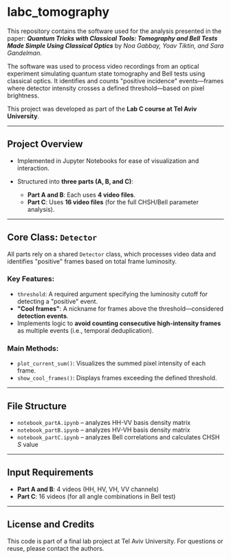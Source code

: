 # labc_tomography

This repository contains the software used for the analysis presented in the paper:
***Quantum Tricks with Classical Tools: Tomography and Bell Tests Made Simple Using Classical Optics***
by *Noa Gabbay, Yoav Tiktin, and Sara Gandelman*.

The software was used to process video recordings from an optical experiment simulating quantum state tomography and Bell tests using classical optics. It identifies and counts "positive incidence" events—frames where detector intensity crosses a defined threshold—based on pixel brightness.

This project was developed as part of the **Lab C course at Tel Aviv University**.

---

## Project Overview

* Implemented in Jupyter Notebooks for ease of visualization and interaction.
* Structured into **three parts (A, B, and C)**:

  * **Part A and B**: Each uses **4 video files**.
  * **Part C**: Uses **16 video files** (for the full CHSH/Bell parameter analysis).

---

## Core Class: `Detector`

All parts rely on a shared `Detector` class, which processes video data and identifies "positive" frames based on total frame luminosity.

### Key Features:

* `threshold`: A required argument specifying the luminosity cutoff for detecting a "positive" event.
* **"Cool frames"**: A nickname for frames above the threshold—considered **detection events**.
* Implements logic to **avoid counting consecutive high-intensity frames** as multiple events (i.e., temporal deduplication).

### Main Methods:

* `plot_current_sum()`: Visualizes the summed pixel intensity of each frame.
* `show_cool_frames()`: Displays frames exceeding the defined threshold.

---

## File Structure

* `notebook_partA.ipynb` – analyzes HH-VV basis density matrix
* `notebook_partB.ipynb` – analyzes HV-VH basis density matrix
* `notebook_partC.ipynb` – analyzes Bell correlations and calculates CHSH $S$ value

---

## Input Requirements

* **Part A and B**: 4 videos (HH, HV, VH, VV channels)
* **Part C**: 16 videos (for all angle combinations in Bell test)

---

## License and Credits

This code is part of a final lab project at Tel Aviv University.
For questions or reuse, please contact the authors.






